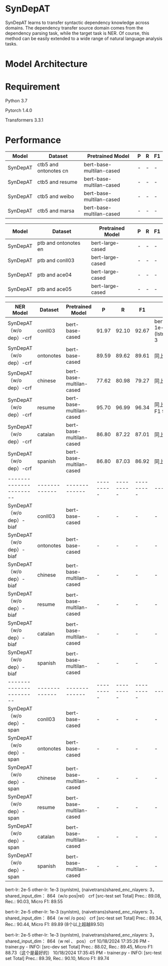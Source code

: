 # SynDepAT
SynDepAT learns to transfer syntactic dependency knowledge across domains. The dependency transfer source domain comes from the dependency parsing task, while the target task is NER. Of course, this method can be easily extended to a wide range of natural language analysis tasks.

# Model Architecture

# Requirement
Python 3.7

Pytorch 1.4.0

Transformers 3.3.1

# Performance

| Model  | Dataset | Pretrained Model |P | R | F1 |
| ------------- | ------------- |-------------|------------- |------------- |------------- |
| SynDepAT | ctb5 and ontonotes cn| bert-base-multilan-cased |-  |-  |-  |
| SynDepAT | ctb5 and resume  | bert-base-multilan-cased |- |-  | - |
| SynDepAT | ctb5 and weibo  | bert-base-multilan-cased |- |-  | - |
| SynDepAT | ctb5 and marsa  | bert-base-multilan-cased |- |-  | - |

| Model  | Dataset | Pretrained Model |P | R | F1 |
| ------------- | ------------- |-------------|------------- |------------- |------------- |
| SynDepAT | ptb and ontonotes en| bert-large-cased |-  |-  |-  |
| SynDepAT | ptb and conll03  | bert-large-cased |- |-  | - |
| SynDepAT | ptb and ace04  | bert-large-cased |- |-  | - |
| SynDepAT | ptb and ace05  | bert-large-cased |- |-  | - |


| NER Model  | Dataset | Pretrained Model |P | R | F1 | Parameters |
| ----------------------- | ------------- |-------------|--------- |--------- |--------- |------------- |
| SynDepAT （w/o dep）-crf | conll03| bert-base-cased |91.97 |92.10  |92.67  | bert-lr: 2e-5  other-lr: 1e-3  (lstm)enc_layers: 1, (lstm)shared_enc_nlayers: 3
| SynDepAT （w/o dep）-crf|  ontonotes  | bert-base-cased |89.59 |89.62  | 89.61 | 同上 |
| SynDepAT （w/o dep）-crf|  chinese  | bert-base-multilan-cased |77.62 | 80.98  | 79.27 | 同上 |
| SynDepAT （w/o dep）-crf|  resume | bert-base-multilan-cased |95.70|96.99  | 96.34 |同上 bert-lr:2e-5 > 3e-5, F1 96.24|
| SynDepAT （w/o dep）-crf|  catalan  | bert-base-multilan-cased |  86.80 |87.22  | 87.01 |同上 |
| SynDepAT （w/o dep）-crf|  spanish | bert-base-multilan-cased |86.80 |87.03  | 86.92 | 同上 |
| ----------------------- | ------------- |-------------|--------- |--------- |--------- |------------- |
| SynDepAT （w/o dep）-biaf | conll03| bert-base-cased |-  |-  |-  | - |
| SynDepAT （w/o dep）-biaf|  ontonotes  | bert-base-cased |- |-  | - | - |
| SynDepAT （w/o dep）-biaf|  chinese  | bert-base-multilan-cased |- |-  | - | - |
| SynDepAT （w/o dep）-biaf|  resume | bert-base-multilan-cased |- |-  | - | - |
| SynDepAT （w/o dep）-biaf|  catalan  | bert-base-multilan-cased |- |-  | - | - |
| SynDepAT （w/o dep）-biaf|  spanish | bert-base-multilan-cased |- |-  | - | - |
| ----------------------- | ------------- |-------------|--------- |--------- |--------- |------------- |
| SynDepAT （w/o dep）-span | conll03| bert-base-cased |-  |-  |-  | - |
| SynDepAT （w/o dep）-span|  ontonotes  | bert-base-cased |- |-  | - | - |
| SynDepAT （w/o dep）-span|  chinese  | bert-base-multilan-cased |- |-  | - | - |
| SynDepAT （w/o dep）-span|  resume | bert-base-multilan-cased |- |-  | - | - |
| SynDepAT （w/o dep）-span|  catalan  | bert-base-multilan-cased |- |-  | - | - |
| SynDepAT （w/o dep）-span|  spanish | bert-base-multilan-cased |- |-  | - | - |

 bert-lr: 2e-5  other-lr: 1e-3  (synlstm), (naivetrans)shared_enc_nlayers: 3， shared_input_dim： 864（w/o pos|rel） crf
[src-test set Total] Prec.: 89.08, Rec.: 90.03, Micro F1: 89.55

 bert-lr: 2e-5  other-lr: 1e-3  (synlstm), (naivetrans)shared_enc_nlayers: 3， shared_input_dim： 864（w rel /o pos） crf
[src-test set Total] Prec.: 89.34, Rec.: 90.44, Micro F1: 89.89 (8个以上超越89.50)

 bert-lr: 2e-5  other-lr: 1e-3  (synlstm), (naivetrans)shared_enc_nlayers: 3， shared_input_dim： 864（w rel 、 pos） crf
10/18/2024 17:35:26 PM - trainer.py - INFO: [src-dev set Total] Prec.: 88.02, Rec.: 89.45, Micro F1: 88.73（这个是最好的）
10/18/2024 17:35:45 PM - trainer.py - INFO: [src-test set Total] Prec.: 89.39, Rec.: 90.10, Micro F1: 89.74

